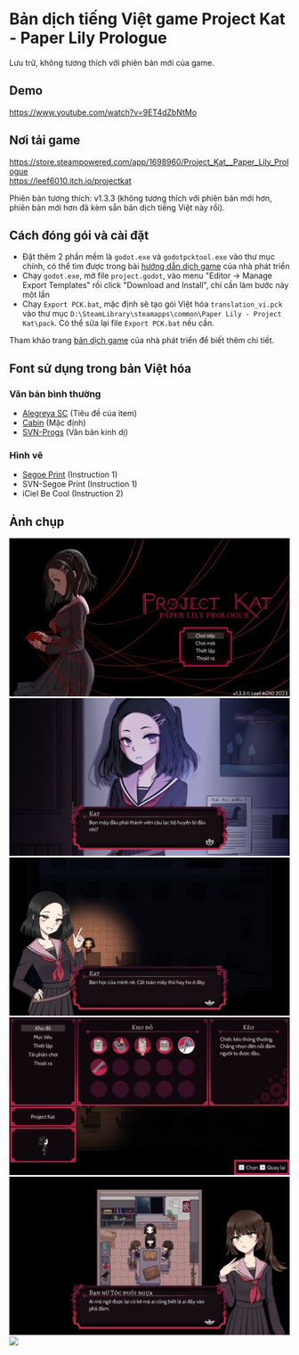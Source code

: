 # Bản dịch tiếng Việt game Project Kat - Paper Lily Prologue

Lưu trữ, không tương thích với phiên bản mới của game.

## Demo
https://www.youtube.com/watch?v=9ET4dZbNtMo

## Nơi tải game
https://store.steampowered.com/app/1698960/Project_Kat__Paper_Lily_Prologue <br>
https://leef6010.itch.io/projectkat

Phiên bản tương thích: v1.3.3 (không tương thích với phiên bản mới hơn, phiên bản mới hơn đã kèm sẵn bản dịch tiếng Việt này rồi).

## Cách đóng gói và cài đặt
- Đặt thêm 2 phần mềm là `godot.exe` và `godotpcktool.exe` vào thư mục chính, có thể tìm được trong bài [hướng dẫn dịch game](https://docs.google.com/document/d/1EvIIyEhHKRcq4UExLn-JIEYvh65HKF7CawheY4srLog) của nhà phát triển
- Chạy `godot.exe`, mở file `project.godot`, vào menu "Editor -> Manage Export Templates" rồi click "Download and Install", chỉ cần làm bước này một lần
- Chạy `Export PCK.bat`, mặc định sẽ tạo gói Việt hóa `translation_vi.pck` vào thư mục `D:\SteamLibrary\steamapps\common\Paper Lily - Project Kat\pack`. Có thể sửa lại file `Export PCK.bat` nếu cần.

Tham khảo trang [bản dịch game](https://leef6010.itch.io/projectkat/devlog/315925/project-kat-translations) của nhà phát triển để biết thêm chi tiết.

## Font sử dụng trong bản Việt hóa
### Văn bản bình thường
- [Alegreya SC](https://fonts.google.com/specimen/Alegreya+SC) (Tiêu đề của item)
- [Cabin](https://fonts.google.com/specimen/Cabin) (Mặc định)
- [SVN-Progs](https://www.svnfont.com/viet-hoa-svn-progs/) (Văn bản kinh dị)
### Hình vẽ
- [Segoe Print](https://learn.microsoft.com/vi-vn/typography/font-list/segoe-print) (Instruction 1)
- SVN-Segoe Print (Instruction 1)
- iCiel Be Cool (Instruction 2)

## Ảnh chụp
![](./screenshots/1.jpg)
![](./screenshots/2.jpg)
![](./screenshots/5.jpg)
![](./screenshots/3.jpg)
![](./screenshots/4.jpg)
![](./screenshots/6.jpg)
